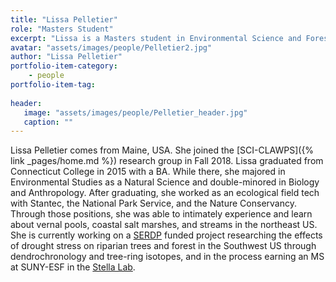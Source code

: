 ```yaml
---
title: "Lissa Pelletier"
role: "Masters Student"
excerpt: "Lissa is a Masters student in Environmental Science and Forestry at SUNY."
avatar: "assets/images/people/Pelletier2.jpg"
author: "Lissa Pelletier"
portfolio-item-category:
    - people
portfolio-item-tag:
    
header:
   image: "assets/images/people/Pelletier_header.jpg"
   caption: ""
---
```


Lissa Pelletier comes from Maine, USA. She joined the [SCI-CLAWPS]({% link _pages/home.md %}) research group in Fall 2018. Lissa graduated from Connecticut College in 2015 with a BA.  While there, she majored in Environmental Studies as a Natural Science and double-minored in Biology and Anthropology. After graduating, she worked as an ecological field tech with Stantec, the National Park Service, and the Nature Conservancy. Through those positions, she was able to intimately experience and learn about vernal pools, coastal salt marshes, and streams in the northeast US. She is currently working on a [SERDP](https://www.serdp-estcp.org/) funded project researching the effects of drought stress on riparian trees and forest in the Southwest US through dendrochronology and tree-ring isotopes, and in the process earning an MS at SUNY-ESF in the [Stella Lab](https://stella-lab.weebly.com/people.html).

